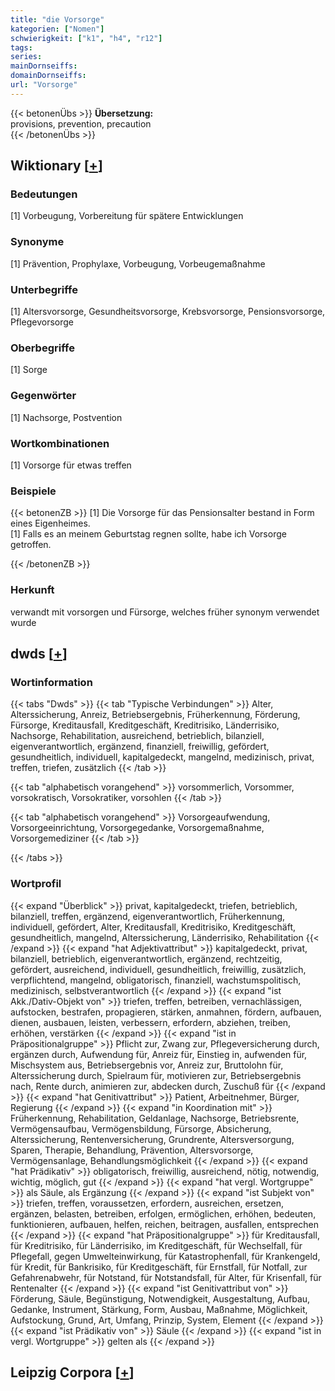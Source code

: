 ```yaml
---
title: "die Vorsorge"
kategorien: ["Nomen"]
schwierigkeit: ["k1", "h4", "r12"]
tags:
series:
mainDornseiffs:
domainDornseiffs:
url: "Vorsorge"
---
```


{{< betonenÜbs >}}
**Übersetzung:**  
provisions, prevention, precaution  
{{< /betonenÜbs >}}

## Wiktionary [[+](https://de.wiktionary.org/wiki/Vorsorge)]

### Bedeutungen
[1] Vorbeugung, Vorbereitung für spätere Entwicklungen  

### Synonyme
[1] Prävention, Prophylaxe, Vorbeugung, Vorbeugemaßnahme  

### Unterbegriffe
[1] Altersvorsorge, Gesundheitsvorsorge, Krebsvorsorge, Pensionsvorsorge, Pflegevorsorge  

### Oberbegriffe
[1] Sorge  

### Gegenwörter
[1] Nachsorge, Postvention  

### Wortkombinationen
[1] Vorsorge für etwas treffen  

### Beispiele
{{< betonenZB >}}
[1] Die Vorsorge für das Pensionsalter bestand in Form eines Eigenheimes.  
[1] Falls es an meinem Geburtstag regnen sollte, habe ich Vorsorge getroffen.  

{{< /betonenZB >}}
### Herkunft
verwandt mit vorsorgen und Fürsorge, welches früher synonym verwendet wurde  



## dwds [[+](https://www.dwds.de/wb/Vorsorge)]

### Wortinformation
{{< tabs "Dwds" >}}
{{< tab "Typische Verbindungen" >}}
Alter, Alterssicherung, Anreiz, Betriebsergebnis, Früherkennung, Förderung, Fürsorge, Kreditausfall, Kreditgeschäft, Kreditrisiko, Länderrisiko, Nachsorge, Rehabilitation, ausreichend, betrieblich, bilanziell, eigenverantwortlich, ergänzend, finanziell, freiwillig, gefördert, gesundheitlich, individuell, kapitalgedeckt, mangelnd, medizinisch, privat, treffen, triefen, zusätzlich
{{< /tab >}}

{{< tab "alphabetisch vorangehend" >}}
vorsommerlich, Vorsommer, vorsokratisch, Vorsokratiker, vorsohlen
{{< /tab >}}

{{< tab "alphabetisch vorangehend" >}}
Vorsorgeaufwendung, Vorsorgeeinrichtung, Vorsorgegedanke, Vorsorgemaßnahme, Vorsorgemediziner
{{< /tab >}}

{{< /tabs >}}

### Wortprofil
{{< expand "Überblick" >}} privat, kapitalgedeckt, triefen, betrieblich, bilanziell, treffen, ergänzend, eigenverantwortlich, Früherkennung, individuell, gefördert, Alter, Kreditausfall, Kreditrisiko, Kreditgeschäft, gesundheitlich, mangelnd, Alterssicherung, Länderrisiko, Rehabilitation {{< /expand >}}
{{< expand "hat Adjektivattribut" >}} kapitalgedeckt, privat, bilanziell, betrieblich, eigenverantwortlich, ergänzend, rechtzeitig, gefördert, ausreichend, individuell, gesundheitlich, freiwillig, zusätzlich, verpflichtend, mangelnd, obligatorisch, finanziell, wachstumspolitisch, medizinisch, selbstverantwortlich {{< /expand >}}
{{< expand "ist Akk./Dativ-Objekt von" >}} triefen, treffen, betreiben, vernachlässigen, aufstocken, bestrafen, propagieren, stärken, anmahnen, fördern, aufbauen, dienen, ausbauen, leisten, verbessern, erfordern, abziehen, treiben, erhöhen, verstärken {{< /expand >}}
{{< expand "ist in Präpositionalgruppe" >}} Pflicht zur, Zwang zur, Pflegeversicherung durch, ergänzen durch, Aufwendung für, Anreiz für, Einstieg in, aufwenden für, Mischsystem aus, Betriebsergebnis vor, Anreiz zur, Bruttolohn für, Alterssicherung durch, Spielraum für, motivieren zur, Betriebsergebnis nach, Rente durch, animieren zur, abdecken durch, Zuschuß für {{< /expand >}}
{{< expand "hat Genitivattribut" >}} Patient, Arbeitnehmer, Bürger, Regierung {{< /expand >}}
{{< expand "in Koordination mit" >}} Früherkennung, Rehabilitation, Geldanlage, Nachsorge, Betriebsrente, Vermögensaufbau, Vermögensbildung, Fürsorge, Absicherung, Alterssicherung, Rentenversicherung, Grundrente, Altersversorgung, Sparen, Therapie, Behandlung, Prävention, Altersvorsorge, Vermögensanlage, Behandlungsmöglichkeit {{< /expand >}}
{{< expand "hat Prädikativ" >}} obligatorisch, freiwillig, ausreichend, nötig, notwendig, wichtig, möglich, gut {{< /expand >}}
{{< expand "hat vergl. Wortgruppe" >}} als Säule, als Ergänzung {{< /expand >}}
{{< expand "ist Subjekt von" >}} triefen, treffen, voraussetzen, erfordern, ausreichen, ersetzen, ergänzen, belasten, betreiben, erfolgen, ermöglichen, erhöhen, bedeuten, funktionieren, aufbauen, helfen, reichen, beitragen, ausfallen, entsprechen {{< /expand >}}
{{< expand "hat Präpositionalgruppe" >}} für Kreditausfall, für Kreditrisiko, für Länderrisiko, im Kreditgeschäft, für Wechselfall, für Pflegefall, gegen Umwelteinwirkung, für Katastrophenfall, für Krankengeld, für Kredit, für Bankrisiko, für Kreditgeschäft, für Ernstfall, für Notfall, zur Gefahrenabwehr, für Notstand, für Notstandsfall, für Alter, für Krisenfall, für Rentenalter {{< /expand >}}
{{< expand "ist Genitivattribut von" >}} Förderung, Säule, Begünstigung, Notwendigkeit, Ausgestaltung, Aufbau, Gedanke, Instrument, Stärkung, Form, Ausbau, Maßnahme, Möglichkeit, Aufstockung, Grund, Art, Umfang, Prinzip, System, Element {{< /expand >}}
{{< expand "ist Prädikativ von" >}} Säule {{< /expand >}}
{{< expand "ist in vergl. Wortgruppe" >}} gelten als {{< /expand >}}

## Leipzig Corpora [[+](https://corpora.uni-leipzig.de/en/res?word=Vorsorge&corpusId=deu_newscrawl-public_2018)]


